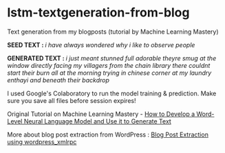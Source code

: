 # lstm-textgeneration-from-blog
Text generation from my blogposts (tutorial by Machine Learning Mastery)


<b> SEED TEXT : </b> <i> i have always wondered why i like to observe people </i>

<b> GENERATED TEXT : </b> <i> i just meant stunned full adorable theyre smug at the window directly facing my villagers from the chain library there couldnt start their burn all at the morning trying in chinese corner at my laundry enthayi and beneath their backdrop </i>

I used Google's Colaboratory to run the model training & prediction. Make sure you save all files before session expires!

Original Tutorial on Machine Learning Mastery - [How to Develop a Word-Level Neural Language Model and Use it to Generate Text](https://machinelearningmastery.com/how-to-develop-a-word-level-neural-language-model-in-keras/)

More about blog post extraction from WordPress : [Blog Post Extraction using wordpress_xmlrpc](https://github.com/parvathysarat/wordpress-blog-text-mining/tree/master/data%20extraction)

